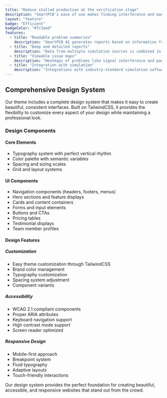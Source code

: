 ```yaml
---
title: "Reduce stalled production at the verification stage"
description: "SmartPCB's ease of use makes finding interference and manufacturability problems faster and simpler, reducing the number of design-verification cycles before production."
layout: "feature"
badge: "Efficient"
badgeColor: "#7c3aed"
features:
  - title: "Readable problem summaries"
    description: "SmartPCB AI generates reports based on information from its simulations, which it compiles into readable natural language summarizing the most important details of problems encountered during the verification stage."
  - title: "Deep and detailed reports"
    description: "Data from multiple simulation sources is combined in order to cover the entire spectrum of potential problems found in verification. Data can be distributed in automatically-generated reports to clients and other teams based on the information that they need, when they need it."
  - title: "Viewable issue maps"
    description: "Heatmaps of problems like signal interference and power quality can be used to produce a visual reassurance that the product is ready for production before the schematic is sent to the manufacturer."
  - title: "Integration with simulation"
    description: "Integrations with industry-standard simulation software allows for familiar, fast, and reliable testing without manual data summary or entry. Moving simulation results from software to report is only a press of a button."
---
```


## Comprehensive Design System

Our theme includes a complete design system that makes it easy to create beautiful, consistent interfaces. Built on TailwindCSS, it provides the flexibility to customize every aspect of your design while maintaining a professional look.

### Design Components

#### Core Elements
- Typography system with perfect vertical rhythm
- Color palette with semantic variables
- Spacing and sizing scales
- Grid and layout systems

#### UI Components
- Navigation components (headers, footers, menus)
- Hero sections and feature displays
- Cards and content containers
- Forms and input elements
- Buttons and CTAs
- Pricing tables
- Testimonial displays
- Team member profiles

#### Design Features

##### Customization
- Easy theme customization through TailwindCSS
- Brand color management
- Typography customization
- Spacing system adjustment
- Component variants

##### Accessibility
- WCAG 2.1 compliant components
- Proper ARIA attributes
- Keyboard navigation support
- High contrast mode support
- Screen reader optimized

##### Responsive Design
- Mobile-first approach
- Breakpoint system
- Fluid typography
- Adaptive layouts
- Touch-friendly interactions

Our design system provides the perfect foundation for creating beautiful, accessible, and responsive websites that stand out from the crowd.
